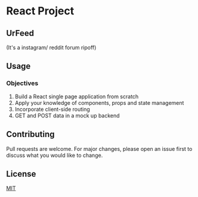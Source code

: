 # React Project

## UrFeed
(It's a instagram/ reddit forum ripoff)

## Usage
### Objectives

 1. Build a React single page application from scratch
 2. Apply your knowledge of components, props and state management
 3. Incorporate client-side routing
 4. GET and POST data in a mock up backend

## Contributing
Pull requests are welcome. For major changes, please open an issue first to discuss what you would like to change.

## License
[MIT](https://choosealicense.com/licenses/mit/)